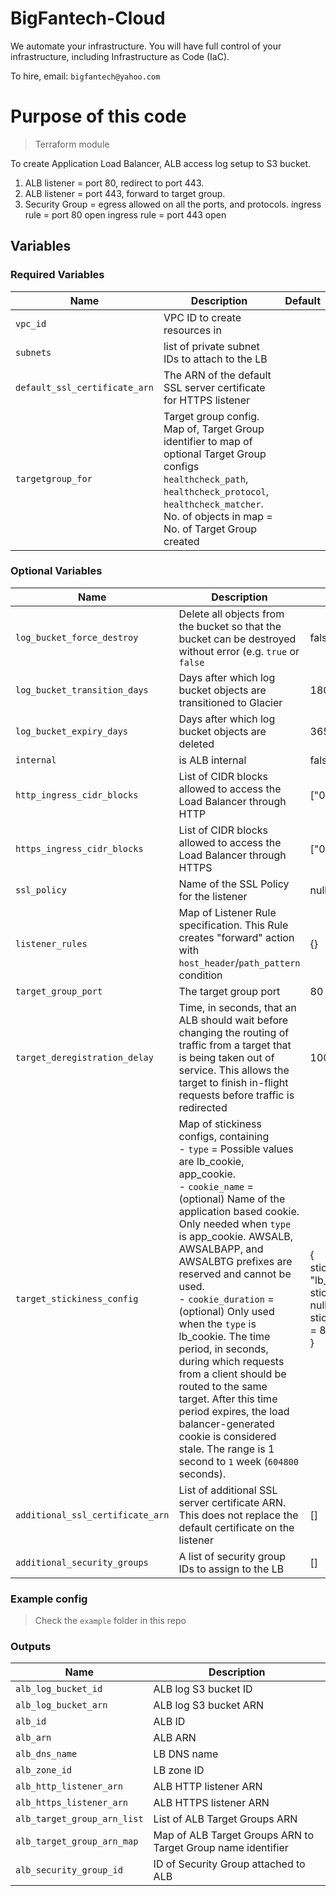 # BigFantech-Cloud

We automate your infrastructure.
You will have full control of your infrastructure, including Infrastructure as Code (IaC).

To hire, email: `bigfantech@yahoo.com`

# Purpose of this code

> Terraform module

To create Application Load Balancer, ALB access log setup to S3 bucket.

1. ALB listener = port 80, redirect to port 443.
2. ALB listener = port 443, forward to target group.
3. Security Group = egress allowed on all the ports, and protocols.
   ingress rule = port 80 open
   ingress rule = port 443 open

## Variables

### Required Variables

| Name                          | Description                                                                                                                                                                                                         | Default |
| ----------------------------- | ------------------------------------------------------------------------------------------------------------------------------------------------------------------------------------------------------------------- | ------- |
| `vpc_id`                      | VPC ID to create resources in                                                                                                                                                                                       |         |
| `subnets`                     | list of private subnet IDs to attach to the LB                                                                                                                                                                      |         |
| `default_ssl_certificate_arn` | The ARN of the default SSL server certificate for HTTPS listener                                                                                                                                                    |         |
| `targetgroup_for`             | Target group config. Map of, Target Group identifier to map of optional Target Group configs `healthcheck_path`, `healthcheck_protocol`, `healthcheck_matcher`. No. of objects in map = No. of Target Group created |         |

### Optional Variables

| Name                             | Description                                                                                                                                                                                                                                                                                                                                                                                                                                                                                                                                                                                                           | Default                                                                                                        |
| -------------------------------- | --------------------------------------------------------------------------------------------------------------------------------------------------------------------------------------------------------------------------------------------------------------------------------------------------------------------------------------------------------------------------------------------------------------------------------------------------------------------------------------------------------------------------------------------------------------------------------------------------------------------- | -------------------------------------------------------------------------------------------------------------- |
| `log_bucket_force_destroy`       | Delete all objects from the bucket so that the bucket can be destroyed without error (e.g. `true` or `false`                                                                                                                                                                                                                                                                                                                                                                                                                                                                                                          | false                                                                                                          |
| `log_bucket_transition_days`     | Days after which log bucket objects are transitioned to Glacier | 180 |
| `log_bucket_expiry_days`         | Days after which log bucket objects are deleted                 | 365 |
| `internal`                       | is ALB internal                                                                                                                                                                                                                                                                                                                                                                                                                                                                                                                                                                                                       | false                                                                                                          |
| `http_ingress_cidr_blocks`       | List of CIDR blocks allowed to access the Load Balancer through HTTP                                                                                                                                                                                                                                                                                                                                                                                                                                                                                                                                                  | ["0.0.0.0/0"]                                                                                                  |
| `https_ingress_cidr_blocks`      | List of CIDR blocks allowed to access the Load Balancer through HTTPS                                                                                                                                                                                                                                                                                                                                                                                                                                                                                                                                                 | ["0.0.0.0/0"]                                                                                                  |
| `ssl_policy`                     | Name of the SSL Policy for the listener                                                                                                                                                                                                                                                                                                                                                                                                                                                                                                                                                                               | null                                                                                                           |
| `listener_rules`                 | Map of Listener Rule specification. This Rule creates "forward" action with `host_header`/`path_pattern` condition                                                                                                                                                                                                                                                                                                                                                                                                                                                                                                    | {}                                                                                                             |
| `target_group_port`              | The target group port                                                                                                                                                                                                                                                                                                                                                                                                                                                                                                                                                                                                 | 80                                                                                                             |
| `target_deregistration_delay`    | Time, in seconds, that an ALB should wait before changing the routing of traffic from a target that is being taken out of service. This allows the target to finish in-flight requests before traffic is redirected                                                                                                                                                                                                                                                                                                                                                                                                   | 100                                                                                                            |
| `target_stickiness_config`       | Map of stickiness configs, containing<br>- `type` = Possible values are lb_cookie, app_cookie.<br>- `cookie_name` = (optional) Name of the application based cookie. Only needed when `type` is app_cookie. AWSALB, AWSALBAPP, and AWSALBTG prefixes are reserved and cannot be used.<br>- `cookie_duration` = (optional) Only used when the `type` is lb_cookie. The time period, in seconds, during which requests from a client should be routed to the same target. After this time period expires, the load balancer-generated cookie is considered stale. The range is 1 second to `1` week (`604800` seconds). | {<br>stickiness_type = "lb_cookie"<br>stickiness_cookie_name = null<br>stickiness_cookie_duration = 86400<br>} |
| `additional_ssl_certificate_arn` | List of additional SSL server certificate ARN. This does not replace the default certificate on the listener                                                                                                                                                                                                                                                                                                                                                                                                                                                                                                          | []                                                                                                             |
| `additional_security_groups`     | A list of security group IDs to assign to the LB                                                                                                                                                                                                                                                                                                                                                                                                                                                                                                                                                                      | []                                                                                                             |

### Example config

> Check the `example` folder in this repo

### Outputs

| Name                        | Description                                                  |
| --------------------------- | ------------------------------------------------------------ |
| `alb_log_bucket_id`         | ALB log S3 bucket ID                                         |
| `alb_log_bucket_arn`        | ALB log S3 bucket ARN                                        |
| `alb_id`                    | ALB ID                                                       |
| `alb_arn`                   | ALB ARN                                                      |
| `alb_dns_name`              | LB DNS name                                                  |
| `alb_zone_id`               | LB zone ID                                                   |
| `alb_http_listener_arn`     | ALB HTTP listener ARN                                        |
| `alb_https_listener_arn`    | ALB HTTPS listener ARN                                       |
| `alb_target_group_arn_list` | List of ALB Target Groups ARN                                |
| `alb_target_group_arn_map`  | Map of ALB Target Groups ARN to Target Group name identifier |
| `alb_security_group_id`     | ID of Security Group attached to ALB                         |
